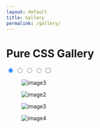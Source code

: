 ```yaml
---
layout: default
title: Gallery
permalink: /gallery/
---
```



  <meta name="viewport" content="width=device-width, initial-scale=1"><link rel="stylesheet" href="/assets/css/gallery.css">



<!-- partial:index.partial.html -->
<h1>Pure CSS Gallery</h1>
    <section class="gallery">
        <div class="carousel">
        <input type="radio" id="image1" name="gallery-control" checked>
            <input type="radio" id="image2" name="gallery-control">
            <input type="radio" id="image3" name="gallery-control">
            <input type="radio" id="image4" name="gallery-control">
             <input type="checkbox" id="fullscreen" name="gallery-fullscreen-control"/>
            <div class="wrap">
                     <figure>
                    <label for="fullscreen">
                        <img src="https://unsplash.it/1000/700/?random" alt="image3"/>
                    </label>
                </figure>
                <figure>
                    <label for="fullscreen">
                        <img src="https://unsplash.it/1200/980/?random" alt="image2"/>
                    </label>
                </figure>
                <figure>
                    <label for="fullscreen">
                        <img src="https://unsplash.it/1600/880/?random" alt="image3" />
                    </label>
                </figure>
                <figure>
                    <label for="fullscreen">
                        <img src="https://unsplash.it/2000/1400/?random" alt="image4"/>
                    </label>
                </figure>
            </div>
            <div class="thumbnails">
                <div class="slider"><div class="indicator"></div></div>
                <label for="image1" class="thumb" style="background-image: url('https://unsplash.it/700/480/?random')"></label>
                <label for="image2" class="thumb" style="background-image: url('https://unsplash.it/700/400/?random')"></label>
                <label for="image3" class="thumb" style="background-image: url('https://unsplash.it/700/410/?random')"></label>
                <label for="image4" class="thumb" style="background-image: url('https://unsplash.it/700/450/?random')"></label>
            </div>
        </div>
    </section>
<!-- partial -->
</body>
